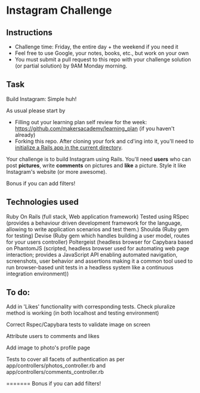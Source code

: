Instagram Challenge
===================

Instructions
-------
* Challenge time: Friday, the entire day + the weekend if you need it
* Feel free to use Google, your notes, books, etc., but work on your own
* You must submit a pull request to this repo with your challenge solution (or partial solution) by 9AM Monday morning.

Task
-----

Build Instagram: Simple huh!

As usual please start by

* Filling out your learning plan self review for the week: https://github.com/makersacademy/learning_plan (if you haven't already)
* Forking this repo. After cloning your fork and cd'ing into it, you'll need to [initialize a Rails app in the current directory](http://blog.jasonmeridth.com/posts/create-rails-application-in-current-directory/).

Your challenge is to build Instagram using Rails. You'll need **users** who can post **pictures**, write **comments** on pictures and **like** a picture. Style it like Instagram's website (or more awesome).

Bonus if you can add filters! 

Technologies used 
-----

Ruby On Rails (full stack, Web application framework)
Tested using RSpec (provides a behaviour driven development framework for the language, allowing to write application scenarios and test them.)
Shoulda (Ruby gem for testing)
Devise (Ruby gem which handles building a user model, routes for your users controller)
Poltergeist (headless browser for Capybara based on PhantomJS (scripted, headless browser used for automating web page interaction; provides a JavaScript API enabling automated navigation, screenshots, user behavior and assertions making it a common tool used to run browser-based unit tests in a headless system like a continuous integration environment))

To do:
-----

Add in 'Likes' functionality with corresponding tests. Check pluralize method is working (in both localhost and testing environment)

Correct Rspec/Capybara tests to validate image on screen

Attribute users to comments and likes

Add image to photo's profile page

Tests to cover all facets of authentication as per app/controllers/photos_controller.rb and app/controllers/comments_controller.rb


=======
Bonus if you can add filters!

